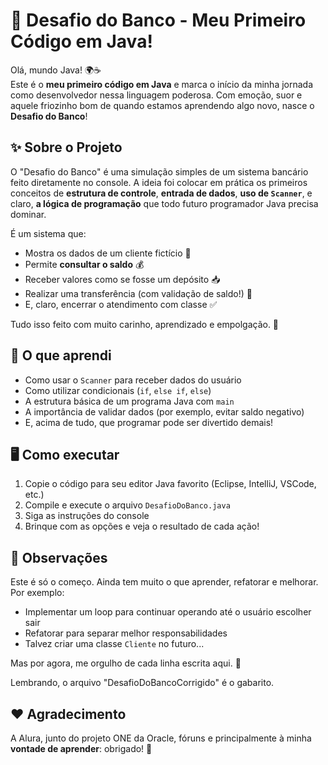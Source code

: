 # 🏦 Desafio do Banco - Meu Primeiro Código em Java!

Olá, mundo Java! 🌍☕  
Este é o **meu primeiro código em Java** e marca o início da minha jornada como desenvolvedor nessa linguagem poderosa. Com emoção, suor e aquele friozinho bom de quando estamos aprendendo algo novo, nasce o **Desafio do Banco**!

## ✨ Sobre o Projeto

O "Desafio do Banco" é uma simulação simples de um sistema bancário feito diretamente no console. A ideia foi colocar em prática os primeiros conceitos de **estrutura de controle**, **entrada de dados**, **uso de `Scanner`**, e claro, **a lógica de programação** que todo futuro programador Java precisa dominar.

É um sistema que:

- Mostra os dados de um cliente fictício 👤
- Permite **consultar o saldo** 💰
- Receber valores como se fosse um depósito 📥
- Realizar uma transferência (com validação de saldo!) 💸
- E, claro, encerrar o atendimento com classe ✅

Tudo isso feito com muito carinho, aprendizado e empolgação. 🚀

## 🧠 O que aprendi

- Como usar o `Scanner` para receber dados do usuário
- Como utilizar condicionais (`if`, `else if`, `else`)
- A estrutura básica de um programa Java com `main`
- A importância de validar dados (por exemplo, evitar saldo negativo)
- E, acima de tudo, que programar pode ser divertido demais!

## 🖥️ Como executar

1. Copie o código para seu editor Java favorito (Eclipse, IntelliJ, VSCode, etc.)
2. Compile e execute o arquivo `DesafioDoBanco.java`
3. Siga as instruções do console
4. Brinque com as opções e veja o resultado de cada ação!

## 📌 Observações

Este é só o começo. Ainda tem muito o que aprender, refatorar e melhorar. Por exemplo:
- Implementar um loop para continuar operando até o usuário escolher sair
- Refatorar para separar melhor responsabilidades
- Talvez criar uma classe `Cliente` no futuro...

Mas por agora, me orgulho de cada linha escrita aqui. 💪

Lembrando, o arquivo "DesafioDoBancoCorrigido" é o gabarito.
## ❤️ Agradecimento

A Alura, junto do projeto ONE da Oracle, fóruns e principalmente à minha **vontade de aprender**: obrigado! 🙏
